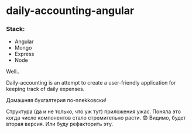 # daily-accounting-angular


### Stack:
   - Angular
   - Mongo
   - Express
   - Node


Well..

Daily-accounting is an attempt to create a user-friendly application for keeping track of daily expenses. 


Домашняя бухгалтерия по-nnekkовски! 

Структура (да и не только, что уж тут) приложения ужас. Поняла это когда число компонентов стало стремительно расти. :fearful: Видимо, будет вторая версия.
Или буду рефакторить эту.

